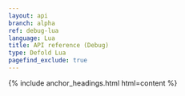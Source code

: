 ```yaml
---
layout: api
branch: alpha
ref: debug-lua
language: Lua
title: API reference (Debug)
type: Defold Lua
pagefind_exclude: true
---
```

{% include anchor_headings.html html=content %}